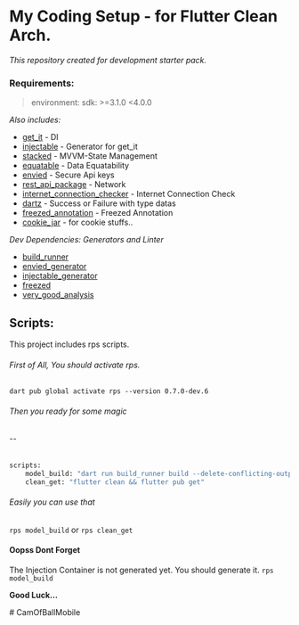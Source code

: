 # My Coding Setup - for Flutter Clean Arch.

_This repository created for development starter pack._
### Requirements: 

> environment:
> sdk: >=3.1.0 <4.0.0

_Also includes:_
 -  [get_it] - DI 
 -  [injectable] - Generator for get_it
  - [stacked] - MVVM-State Management
 -  [equatable] - Data Equatability
 -  [envied] - Secure Api keys
 -  [rest_api_package] - Network
 -  [internet_connection_checker] - Internet Connection Check
 -  [dartz] - Success or Failure with <T> type datas
 -  [freezed_annotation] - Freezed Annotation 
 -  [cookie_jar] - for cookie stuffs..

_Dev Dependencies:_
_Generators and Linter_
  - [build_runner]
 -  [envied_generator]
 -  [injectable_generator]
 -  [freezed]
-   [very_good_analysis]


## Scripts:
This project includes rps scripts.
###### First of All, You should activate rps.
```dart pub global activate rps --version 0.7.0-dev.6```
###### Then you ready for some magic 
###### -- 

```sh
scripts:
    model_build: "dart run build_runner build --delete-conflicting-outputs"
    clean_get: "flutter clean && flutter pub get"
```
###### Easily you can use that
```rps model_build```
or
```rps clean_get```


#### Oopss Dont Forget 
The Injection Container is not generated yet. You should generate it.
```rps model_build```





**Good Luck...**

[//]: # (These are reference links used in the body of this note and get stripped out when the markdown processor does its job. There is no need to format nicely because it shouldn't be seen. Thanks SO - http://stackoverflow.com/questions/4823468/store-comments-in-markdown-syntax)

   [get_it]: <https://pub.dev/packages/get_it>
   [injectable]: <https://pub.dev/packages/injectable>
   [stacked]: <https://pub.dev/packages/stacked>
   [equatable]: <https://pub.dev/packages/equatable>
   [envied]: <https://pub.dev/packages/envied>
   [rest_api_package]: <https://github.com/mrasityilmaz/rest_api_package.git>
   [internet_connection_checker]: <https://pub.dev/packages/internet_connection_checker>
   [dartz]: <https://pub.dev/packages/dartz>
   [freezed_annotation]: <https://pub.dev/packages/freezed_annotation>
   [cookie_jar]: <https://pub.dev/packages/cookie_jar>
   [build_runner]: <https://pub.dev/packages/build_runner>
   [envied_generator]: <https://pub.dev/packages/envied_generator>
   [injectable_generator]: <https://pub.dev/packages/injectable_generator>
   [freezed]: <https://pub.dev/packages/freezed>
   [very_good_analysis]: <https://pub.dev/packages/very_good_analysis>

#   C a m O f B a l l M o b i l e  
 